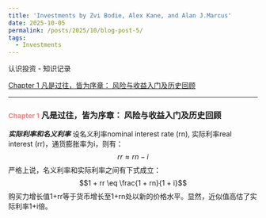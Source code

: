 ```yaml
---
title: 'Investments by Zvi Bodie, Alex Kane, and Alan J.Marcus'
date: 2025-10-05
permalink: /posts/2025/10/blog-post-5/
tags:
  - Investments
---
```


 认识投资 - 知识记录

[Chapter 1 凡是过往，皆为序章： 风险与收益入门及历史回顾](#chapter1)

------

### <span style="font-size:smaller; color:LightCoral">Chapter 1</span> 凡是过往，皆为序章： 风险与收益入门及历史回顾 <a id="chapter1"></a>

***实际利率和名义利率***
设名义利率nominal interest rate (rn), 实际利率real interest (rr)，通货膨胀率为i，则有：
$$rr \approx rn - i$$
严格上说，名义利率和实际利率之间有下式成立：
$$1 + rr \eq \frac{1 + rn}{1 + i}$$
购买力增长值1+rr等于货币增长至1+rn处以新的价格水平。显然，近似值高估了实际利率1+i倍。

